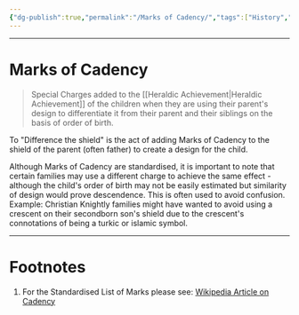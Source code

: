 ```yaml
---
{"dg-publish":true,"permalink":"/Marks of Cadency/","tags":["History","Military","WorldCulture"]}
---
```



---
# Marks of Cadency
> Special Charges added to the [[Heraldic Achievement\|Heraldic Achievement]] of the children when they are using their parent's design to differentiate it from their parent and their siblings on the basis of order of birth.

To "Difference the shield" is the act of adding Marks of Cadency to the shield of the parent (often father) to create a design for the child. 

Although Marks of Cadency are standardised, it is important to note that certain families may use a different charge to achieve the same effect - although the child's order of birth may not be easily estimated but similarity of design would prove descendence. This is often used to avoid confusion. 
Example: Christian Knightly families might have wanted to avoid using a crescent on their secondborn son's shield due to the crescent's connotations of being a turkic or islamic symbol.

---
# Footnotes
1. For the Standardised List of Marks please see: [Wikipedia Article on Cadency](https://en.wikipedia.org/wiki/Cadency)
